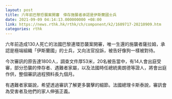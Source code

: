```yaml
---
layout: post
title: 六年前巴黎恐襲案開審　倖存施襲者承認是伊斯蘭國士兵
date: 2021-09-09 04:14:13.000000000 +08:00
link: https://news.rthk.hk/rthk/ch/component/k2/1609717-20210909.htm
categories: rthk
---
```


六年前造成130人死亡的法國巴黎連環恐襲案開審，唯一生還的施襲者薩拉姆，承認是極端組織「伊斯蘭國」的士兵，又向法官投訴，被告好像狗一樣被對待。

今次審訊的原告達1800人，調查文件厚53米，20名被告當中，有14人會出庭受審，部分恐襲的倖存者、遇難者家屬，以及法國時任總統奧朗德等證人，將會出庭作供，整個審訊過程預料長九個月。

有遇難者家屬說，希望透過審訊了解更多襲擊的細節。法國總理卡斯泰說，審訊會為受害者及他們的家人伸張正義。
